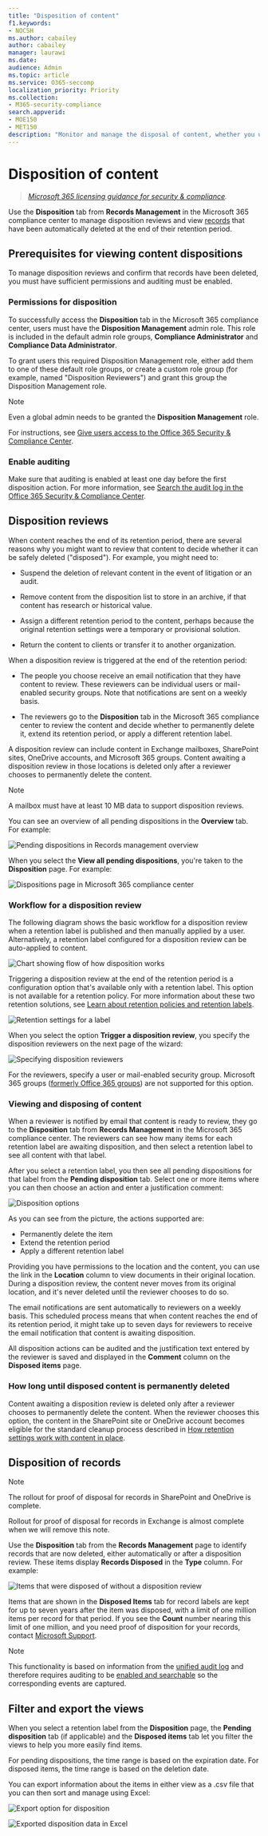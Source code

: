 ```yaml
---
title: "Disposition of content"
f1.keywords:
- NOCSH
ms.author: cabailey
author: cabailey
manager: laurawi
ms.date: 
audience: Admin
ms.topic: article
ms.service: O365-seccomp
localization_priority: Priority
ms.collection: 
- M365-security-compliance
search.appverid: 
- MOE150
- MET150
description: "Monitor and manage the disposal of content, whether you use a disposition review or content is automatically deleted according to the settings you configured."
---
```


# Disposition of content

>*[Microsoft 365 licensing guidance for security & compliance](https://aka.ms/ComplianceSD).*

Use the **Disposition** tab from **Records Management** in the Microsoft 365 compliance center to manage disposition reviews and view [records](records-management.md#records) that have been automatically deleted at the end of their retention period. 

## Prerequisites for viewing content dispositions

To manage disposition reviews and confirm that records have been deleted, you must have sufficient permissions and auditing must be enabled.

### Permissions for disposition

To successfully access the **Disposition** tab in the Microsoft 365 compliance center, users must have the **Disposition Management** admin role. This role is included in the default admin role groups, **Compliance Administrator** and **Compliance Data Administrator**.

To grant users this required Disposition Management role, either add them to one of these default role groups, or create a custom role group (for example, named "Disposition Reviewers") and grant this group the Disposition Management role.  

> [!NOTE]
> Even a global admin needs to be granted the **Disposition Management** role. 

For instructions, see [Give users access to the Office 365 Security & Compliance Center](../security/office-365-security/grant-access-to-the-security-and-compliance-center.md).

### Enable auditing

Make sure that auditing is enabled at least one day before the first disposition action. For more information, see [Search the audit log in the Office 365 Security &amp; Compliance Center](search-the-audit-log-in-security-and-compliance.md). 

## Disposition reviews

When content reaches the end of its retention period, there are several reasons why you might want to review that content to decide whether it can be safely deleted ("disposed"). For example, you might need to:
  
- Suspend the deletion of relevant content in the event of litigation or an audit.
    
- Remove content from the disposition list to store in an archive, if that content has research or historical value.
    
- Assign a different retention period to the content, perhaps because the original retention settings were a temporary or provisional solution.
    
- Return the content to clients or transfer it to another organization.

When a disposition review is triggered at the end of the retention period:
  
- The people you choose receive an email notification that they have content to review. These reviewers can be individual users or mail-enabled security groups. Note that notifications are sent on a weekly basis.
    
- The reviewers go to the **Disposition** tab in the Microsoft 365 compliance center to review the content and decide whether to permanently delete it, extend its retention period, or apply a different retention label.

A disposition review can include content in Exchange mailboxes, SharePoint sites, OneDrive accounts, and Microsoft 365 groups. Content awaiting a disposition review in those locations is deleted only after a reviewer chooses to permanently delete the content.

> [!NOTE]
> A mailbox must have at least 10 MB data to support disposition reviews.

You can see an overview of all pending dispositions in the **Overview** tab. For example:

![Pending dispositions in Records management overview](../media/dispositions-overview.png)

When you select the **View all pending dispositions**, you're taken to the **Disposition** page. For example:

![Dispositions page in Microsoft 365 compliance center](../media/disposition-tab.png)


### Workflow for a disposition review

The following diagram shows the basic workflow for a disposition review when a retention label is published and then manually applied by a user. Alternatively, a retention label configured for a disposition review can be auto-applied to content.
  
![Chart showing flow of how disposition works](../media/5fb3f33a-cb53-468c-becc-6dda0ec52778.png)
  
Triggering a disposition review at the end of the retention period is a configuration option that's available only with a retention label. This option is not available for a retention policy. For more information about these two retention solutions, see [Learn about retention policies and retention labels](retention.md).

![Retention settings for a label](../media/disposition-review-option.png)
 
When you select the option **Trigger a disposition review**, you specify the disposition reviewers on the next page of the wizard:

![Specifying disposition reviewers](../media/disposition-reviewers.png)

For the reviewers, specify a user or mail-enabled security group. Microsoft 365 groups ([formerly Office 365 groups](https://techcommunity.microsoft.com/t5/microsoft-365-blog/office-365-groups-will-become-microsoft-365-groups/ba-p/1303601)) are not supported for this option.

### Viewing and disposing of content

When a reviewer is notified by email that content is ready to review, they go to the **Disposition** tab from **Records Management** in the Microsoft 365 compliance center. The reviewers can see how many items for each retention label are awaiting disposition, and then select a retention label to see all content with that label.

After you select a retention label, you then see all pending dispositions for that label from the **Pending disposition** tab. Select one or more items where you can then choose an action and enter a justification comment:

![Disposition options](../media/retention-disposition-options.png)

As you can see from the picture, the actions supported are: 
  
- Permanently delete the item
- Extend the retention period
- Apply a different retention label

Providing you have permissions to the location and the content, you can use the link in the **Location** column to view documents in their original location. During a disposition review, the content never moves from its original location, and it's never deleted until the reviewer chooses to do so.

The email notifications are sent automatically to reviewers on a weekly basis. This scheduled process means that when content reaches the end of its retention period, it might take up to seven days for reviewers to receive the email notification that content is awaiting disposition.
  
All disposition actions can be audited and the justification text entered by the reviewer is saved and displayed in the **Comment** column on the **Disposed items** page.
  
### How long until disposed content is permanently deleted

Content awaiting a disposition review is deleted only after a reviewer chooses to permanently delete the content. When the reviewer chooses this option, the content in the SharePoint site or OneDrive account becomes eligible for the standard cleanup process described in [How retention settings work with content in place](retention.md#how-retention-settings-work-with-content-in-place).

## Disposition of records

> [!NOTE]
> The rollout for proof of disposal for records in SharePoint and OneDrive is complete.
>
> Rollout for proof of disposal for records in Exchange is almost complete when we will remove this note.

Use the **Disposition** tab from the **Records Management** page to identify records that are now deleted, either automatically or after a disposition review. These items display **Records Disposed** in the **Type** column. For example:

![Items that were disposed of without a disposition review](../media/records-disposed2.png)

Items that are shown in the **Disposed Items** tab for record labels are kept for up to seven years after the item was disposed, with a limit of one million items per record for that period. If you see the **Count** number nearing this limit of one million, and you need proof of disposition for your records, contact [Microsoft Support](https://docs.microsoft.com/office365/admin/contact-support-for-business-products).

> [!NOTE]
> This functionality is based on information from the [unified audit log](search-the-audit-log-in-security-and-compliance.md) and therefore requires auditing to be [enabled and searchable](turn-audit-log-search-on-or-off.md) so the corresponding events are captured.
    
## Filter and export the views

When you select a retention label from the **Disposition** page, the **Pending disposition** tab (if applicable) and the **Disposed items** tab let you filter the views to help you more easily find items. 

For pending dispositions, the time range is based on the expiration date. For disposed items, the time range is based on the deletion date.
  
You can export information about the items in either view as a .csv file that you can then sort and manage using Excel:

![Export option for disposition](../media/retention-export-option.png)
  
![Exported disposition data in Excel](../media/08e3bc09-b132-47b4-a051-a590b697e725.png)


